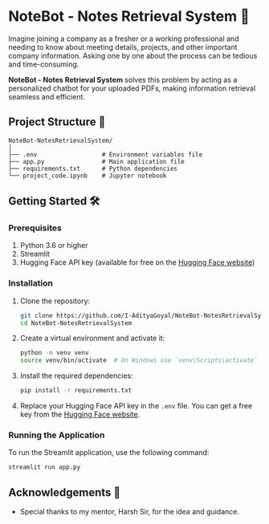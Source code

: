 
# NoteBot - Notes Retrieval System 🚀

Imagine joining a company as a fresher or a working professional and needing to know about meeting details, projects, and other important company information. Asking one by one about the process can be tedious and time-consuming.

**NoteBot - Notes Retrieval System** solves this problem by acting as a personalized chatbot for your uploaded PDFs, making information retrieval seamless and efficient.

## Project Structure 📁

```plaintext
NoteBot-NotesRetrievalSystem/
│
├── .env                  # Environment variables file
├── app.py                # Main application file
├── requirements.txt      # Python dependencies
└── project_code.ipynb    # Jupyter notebook
```

## Getting Started 🛠️

### Prerequisites

1. Python 3.6 or higher
2. Streamlit
3. Hugging Face API key (available for free on the [Hugging Face website](https://huggingface.co/))

### Installation

1. Clone the repository:
    ```bash
    git clone https://github.com/I-AdityaGoyal/NoteBot-NotesRetrievalSystem.git
    cd NoteBot-NotesRetrievalSystem
    ```

2. Create a virtual environment and activate it:
    ```bash
    python -m venv venv
    source venv/bin/activate  # On Windows use `venv\Scripts\activate`
    ```

3. Install the required dependencies:
    ```bash
    pip install -r requirements.txt
    ```

4. Replace your Hugging Face API key in the `.env` file. You can get a free key from the [Hugging Face website](https://huggingface.co/).

### Running the Application

To run the Streamlit application, use the following command:
```bash
streamlit run app.py
```

## Acknowledgements 🙏

- Special thanks to my mentor, Harsh Sir, for the idea and guidance.

